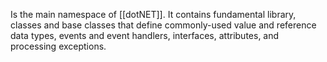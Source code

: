 Is the main namespace of [[dotNET]]. It contains fundamental library, classes and base classes that define commonly-used value and reference data types, events and event handlers, interfaces, attributes, and processing exceptions.